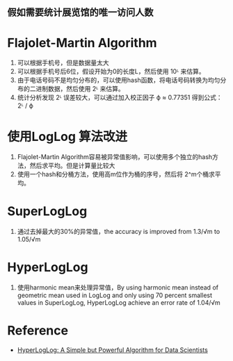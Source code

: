 ## 假如需要统计展览馆的唯一访问人数
# Flajolet-Martin Algorithm
1. 可以根据手机号，但是数据量太大
2. 可以根据手机号后6位，假设开始为0的长度L，然后使用 10ᴸ 来估算。
3. 由于电话号码不是均匀分布的，可以使用hash函数，将电话号码转换为均匀分布的二进制数据，然后使用 2ᴸ 来估算。
4. 统计分析发现 2ᴸ 误差较大，可以通过加入校正因子  ϕ ≈ 0.77351 得到公式：2ᴸ / ϕ

# 使用LogLog 算法改进
1. Flajolet-Martin Algorithm容易被异常值影响，可以使用多个独立的hash方法，然后求平均。但是计算量比较大
2. 使用一个hash和分桶方法，使用高m位作为桶的序号，然后将 2^m个桶求平均。

# SuperLogLog
1. 通过去掉最大的30%的异常值，the accuracy is improved from 1.3/√m to 1.05/√m

# HyperLogLog
1. 使用harmonic mean来处理异常值，By using harmonic mean instead of geometric mean used in LogLog and only using 70 percent smallest values in SuperLogLog, HyperLogLog achieve an error rate of 1.04/√m

# Reference
* [HyperLogLog: A Simple but Powerful Algorithm for Data Scientists](https://chengweihu.com/hyperloglog/)